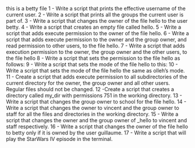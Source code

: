 this is a betty file 1 - Write a script that prints the effective username of the current user. 2 - Write a script that prints all the groups the current user is part of. 3 - Write a script that changes the owner of the file hello to the user betty. 4 - Write a script that creates an empty file called hello. 5 - Write a script that adds execute permission to the owner of the file hello. 6 - Write a script that adds execute permission to the owner and the group owner, and read permission to other users, to the file hello. 7 - Write a script that adds execution permission to the owner, the group owner and the other users, to the file hello 8 - Write a script that sets the permission to the file hello as follows: 9 - Write a script that sets the mode of the file hello to this: 10 - Write a script that sets the mode of the file hello the same as olleh’s mode. 11 - Create a script that adds execute permission to all subdirectories of the current directory for the owner, the group owner and all other users. Regular files should not be changed. 12 -Create a script that creates a directory called my_dir with permissions 751 in the working directory. 13 - Write a script that changes the group owner to school for the file hello. 14 - Write a script that changes the owner to vincent and the group owner to staff for all the files and directories in the working directory. 15 - Write a script that changes the owner and the group owner of _hello to vincent and staff respectively. 16 - Write a script that changes the owner of the file hello to betty only if it is owned by the user guillaume. 17 - Write a script that will play the StarWars IV episode in the terminal.
